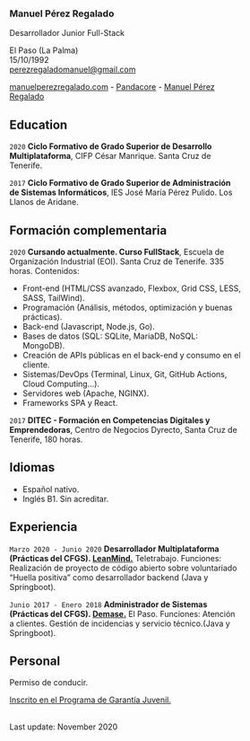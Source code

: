 <meta name="viewport" content="width=device-width, initial-scale=1">
<link rel="stylesheet" href="github-markdown.css">
<style>
	.markdown-body {
		box-sizing: border-box;
		min-width: 200px;
		max-width: 980px;
		margin: 0 auto;
		padding: 45px;
	}
</style>

<article class="markdown-body">

### Manuel Pérez Regalado
Desarrollador Junior Full-Stack

El Paso (La Palma)<br/>
15/10/1992<br/>
perezregaladomanuel@gmail.com<br/>

<div id="webaddress">
  <a href="http://manuelperezregalado.com/"><i class="fas fa-home"></i> manuelperezregalado.com</a> - 
  <a href="https://pandacore.github.io"><i class="fab fa-github"></i> Pandacore</a> - 
  <a href="https://www.linkedin.com/in/manuel-perez-regalado/"><i class="fab fa-linkedin"></i> Manuel Pérez Regalado</a>
</div>

## Education

`2020`
**Ciclo Formativo de Grado Superior de Desarrollo Multiplataforma**, CIFP César Manrique. Santa Cruz de Tenerife.

`2017`
**Ciclo Formativo de Grado Superior de Administración de Sistemas Informáticos**, IES José María Pérez Pulido. Los Llanos de Aridane.

## Formación complementaria

`2020`
**Cursando actualmente. Curso FullStack**, Escuela de Organización Industrial (EOI). Santa Cruz de Tenerife. 335 horas. Contenidos: 

- Front-end (HTML/CSS avanzado, Flexbox, Grid CSS, LESS, SASS, TailWind).
- Programación (Análisis, métodos, optimización y buenas prácticas).
- Back-end (Javascript, Node.js, Go).
- Bases de datos (SQL: SQLite, MariaDB, NoSQL: MongoDB).
- Creación de APIs públicas en el back-end y consumo en el cliente.
- Sistemas/DevOps (Terminal, Linux, Git, GitHub Actions, Cloud Computing...).
- Servidores web (Apache, NGINX).
- Frameworks SPA y React.

`2017`
**DITEC - Formación en Competencias Digitales y Emprendedoras**, Centro de Negocios Dyrecto, Santa Cruz de Tenerife, 180 horas.

## Idiomas

- Español nativo.
- Inglés B1. Sin acreditar.

## Experiencia

`Marzo 2020 - Junio 2020`
**Desarrollador Multiplataforma (Prácticas del CFGS). <a href="https://leanmind.es/es/"> LeanMind.</a>** Teletrabajo. Funciones: Realización de proyecto de código abierto sobre voluntariado “Huella positiva” como desarrollador backend (Java y Springboot).

`Junio 2017 - Enero 2018`
**Administrador de Sistemas (Prácticas del CFGS). <a href="http://www.demasesl.com/"> Demase.</a>** El Paso. Funciones: Atención a clientes. Gestión de incidencias y servicio técnico.(Java y Springboot).


## Personal

Permiso de conducir.

<a href="https://empresas.infoempleo.com/hrtrends/garantia-juvenil-que-beneficios-obtienen-las-empresas-por-la-contratacion-de-jovenes"> Inscrito en el Programa de Garantía Juvenil.</a>

<br/>Last update: November 2020<br/><br/>

</article>

